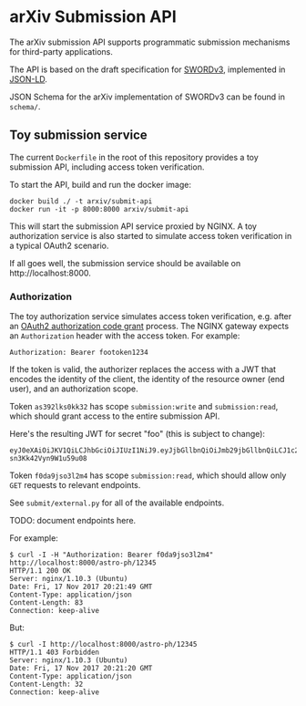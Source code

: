 # arXiv Submission API

The arXiv submission API supports programmatic submission mechanisms for
third-party applications.

The API is based on the draft specification for
[SWORDv3](http://swordapp.org/swordv3/), implemented in
[JSON-LD](https://json-ld.org).

JSON Schema for the arXiv implementation of SWORDv3 can be found in
``schema/``.

## Toy submission service

The current ``Dockerfile`` in the root of this repository provides a toy
submission API, including access token verification.

To start the API, build and run the docker image:

```
docker build ./ -t arxiv/submit-api
docker run -it -p 8000:8000 arxiv/submit-api
```

This will start the submission API service proxied by NGINX. A toy
authorization service is also started to simulate access token verification
in a typical OAuth2 scenario.

If all goes well, the submission service should be available on
http://localhost:8000.

### Authorization

The toy authorization service simulates access token verification, e.g. after
an [OAuth2 authorization code grant](https://tools.ietf.org/html/rfc6749#section-4.1)
process. The NGINX gateway expects an ``Authorization`` header with the
access token. For example:

``Authorization: Bearer footoken1234``

If the token is valid, the authorizer replaces the access with a JWT that
encodes the identity of the client, the identity of the resource owner (end
user), and an authorization scope.

Token ``as392lks0kk32`` has scope ``submission:write`` and ``submission:read``,
which should grant access to the entire submission API.

Here's the resulting JWT for secret "foo" (this is subject to change):

```
eyJ0eXAiOiJKV1QiLCJhbGciOiJIUzI1NiJ9.eyJjbGllbnQiOiJmb29jbGllbnQiLCJ1c2VyIjoiZm9vdXNlciIsInNjb3BlIjpbInN1Ym1pc3Npb246d3JpdGUiLCJzdWJtaXNzaW9uOnJlYWQiXX0.253M954JUBpokfyP1CEHyk1-sn3Kk42Vyn9W1u59u08
```

Token ``f0da9jso3l2m4`` has scope ``submission:read``, which should allow only
``GET`` requests to relevant endpoints.

See ``submit/external.py`` for all of the available endpoints.

TODO: document endpoints here.

For example:

```
$ curl -I -H "Authorization: Bearer f0da9jso3l2m4" http://localhost:8000/astro-ph/12345
HTTP/1.1 200 OK
Server: nginx/1.10.3 (Ubuntu)
Date: Fri, 17 Nov 2017 20:21:49 GMT
Content-Type: application/json
Content-Length: 83
Connection: keep-alive
```

But:

```
$ curl -I http://localhost:8000/astro-ph/12345
HTTP/1.1 403 Forbidden
Server: nginx/1.10.3 (Ubuntu)
Date: Fri, 17 Nov 2017 20:21:20 GMT
Content-Type: application/json
Content-Length: 32
Connection: keep-alive
```
